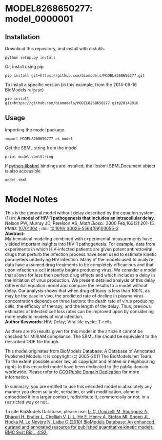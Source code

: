 # MODEL8268650277: model_0000001

## Installation

Download this repository, and install with distutils

`python setup.py install`

Or, install using pip

`pip install git+https://github.com/biomodels/MODEL8268650277.git`

To install a specific version (in this example, from the 2014-09-16 BioModels release)

`pip install git+https://github.com/biomodels/MODEL8268650277.git@20140916`

## Usage

Importing the model package.

`import MODEL8268650277 as model`

Get the SBML string from the model

`print model.sbmlString`

If [python-libsbml](https://pypi.python.org/pypi/python-libsbml) bindings are
installed, the libsbml.SBMLDocument object is also accessible

`model.sbml`


# Model Notes


This is the general model without delay described by the equation system (1)
in: **A model of HIV-1 pathogenesis that includes an intracellular delay.**  
Nelson PW, Murray JD, Perelson AS; _Math Biosci._ 2000 Feb;163(2):201-15.
PMID: [10701304](http://www.ncbi.nlm.nih.gov/pubmed/10701304) ; doi: [10.1016/
S0025-5564(99)00055-3](http://dx.doi.org/10.1016/S0025-5564\(99\)00055-3)  
**Abstract:**   
Mathematical modeling combined with experimental measurements have yielded
important insights into HIV-1 pathogenesis. For example, data from experiments
in which HIV-infected patients are given potent antiretroviral drugs that
perturb the infection process have been used to estimate kinetic parameters
underlying HIV infection. Many of the models used to analyze data have assumed
drug treatments to be completely efficacious and that upon infection a cell
instantly begins producing virus. We consider a model that allows for less
then perfect drug effects and which includes a delay in the initiation of
virus production. We present detailed analysis of this delay differential
equation model and compare the results to a model without delay. Our analysis
shows that when drug efficacy is less than 100%, as may be the case in vivo,
the predicted rate of decline in plasma virus concentration depends on three
factors: the death rate of virus producing cells, the efficacy of therapy, and
the length of the delay. Thus, previous estimates of infected cell loss rates
can be improved upon by considering more realistic models of viral infection.  
**Author Keywords:** HIV; Delay; Viral life cycle; T-cells 

As there are no results given for this model in the article it cannot be
checked for MIRIAM compliance. The SBML file should be equivalent to the
described ODE file though.

This model originates from BioModels Database: A Database of Annotated
Published Models. It is copyright (c) 2005-2011 The BioModels.net Team.  
To the extent possible under law, all copyright and related or neighbouring
rights to this encoded model have been dedicated to the public domain
worldwide. Please refer to [CC0 Public Domain
Dedication](http://creativecommons.org/publicdomain/zero/1.0/) for more
information.

In summary, you are entitled to use this encoded model in absolutely any
manner you deem suitable, verbatim, or with modification, alone or embedded it
in a larger context, redistribute it, commercially or not, in a restricted way
or not..  
  
To cite BioModels Database, please use: [Li C, Donizelli M, Rodriguez N,
Dharuri H, Endler L, Chelliah V, Li L, He E, Henry A, Stefan MI, Snoep JL,
Hucka M, Le Novère N, Laibe C (2010) BioModels Database: An enhanced, curated
and annotated resource for published quantitative kinetic models. BMC Syst
Biol., 4:92.](http://www.ncbi.nlm.nih.gov/pubmed/20587024)


